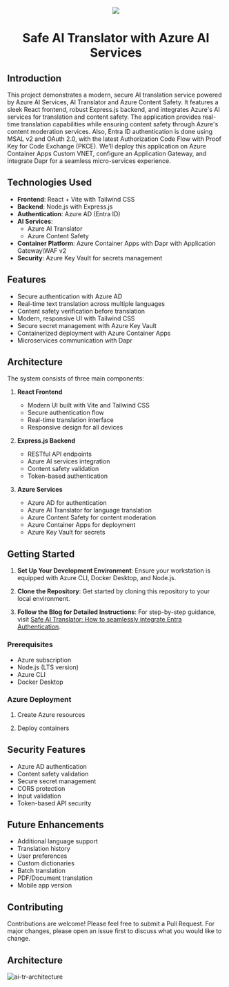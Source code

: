 <p align="center">
  <a href="https://skillicons.dev">
    <img src="https://skillicons.dev/icons?i=azure,vite,react,nodejs,express,js,tailwind,docker,vscode" />
  </a>
</p>

<h1 align="center">Safe AI Translator with Azure AI Services</h1>

## Introduction

This project demonstrates a modern, secure AI translation service powered by Azure AI Services, AI Translator and Azure Content Safety. It features a sleek React frontend, robust Express.js backend, and integrates Azure's AI services for translation and content safety. The application provides real-time translation capabilities while ensuring content safety through Azure's content moderation services. Also, Entra ID authentication is done using MSAL v2 and OAuth 2.0, with the latest Authorization Code Flow with Proof Key for Code Exchange (PKCE). We’ll deploy this application on Azure Container Apps Custom VNET, configure an Application Gateway, and integrate Dapr for a seamless micro-services experience.

## Technologies Used

- **Frontend**: React + Vite with Tailwind CSS
- **Backend**: Node.js with Express.js
- **Authentication**: Azure AD (Entra ID)
- **AI Services**: 
  - Azure AI Translator
  - Azure Content Safety
- **Container Platform**: Azure Container Apps with Dapr with Application Gateway\WAF v2
- **Security**: Azure Key Vault for secrets management

## Features

- Secure authentication with Azure AD
- Real-time text translation across multiple languages
- Content safety verification before translation
- Modern, responsive UI with Tailwind CSS
- Secure secret management with Azure Key Vault
- Containerized deployment with Azure Container Apps
- Microservices communication with Dapr

## Architecture

The system consists of three main components:

1. **React Frontend**
   - Modern UI built with Vite and Tailwind CSS
   - Secure authentication flow
   - Real-time translation interface
   - Responsive design for all devices

2. **Express.js Backend**
   - RESTful API endpoints
   - Azure AI services integration
   - Content safety validation
   - Token-based authentication

3. **Azure Services**
   - Azure AD for authentication
   - Azure AI Translator for language translation
   - Azure Content Safety for content moderation
   - Azure Container Apps for deployment
   - Azure Key Vault for secrets

## Getting Started

  1.    **Set Up Your Development Environment**: Ensure your workstation is equipped with Azure CLI, Docker Desktop, and Node.js.

  2.    **Clone the Repository**: Get started by cloning this repository to your local environment.

  3.    **Follow the Blog for Detailed Instructions**: For step-by-step guidance, visit [Safe AI Translator: How to seamlessly integrate Entra Authentication](https://www.cloudblogger.eu/2025/01/22/safe-ai-translator/).



### Prerequisites
- Azure subscription
- Node.js (LTS version)
- Azure CLI
- Docker Desktop


### Azure Deployment

1. Create Azure resources

2. Deploy containers

## Security Features

- Azure AD authentication
- Content safety validation
- Secure secret management
- CORS protection
- Input validation
- Token-based API security

## Future Enhancements

- Additional language support
- Translation history
- User preferences
- Custom dictionaries
- Batch translation
- PDF/Document translation
- Mobile app version

## Contributing

Contributions are welcome! Please feel free to submit a Pull Request. For major changes, please open an issue first to discuss what you would like to change.

## Architecture

![ai-tr-architecture](https://github.com/user-attachments/assets/a6e388ba-c3c4-480e-b27a-ed0f5e6a1b8b)

